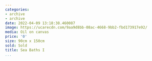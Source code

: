 ```yaml
---
categories:
- archive
- archive
date: 2022-04-09 13:18:38.460087
image: https://ucarecdn.com/9aa9d8bb-08ac-4668-9bb2-fbd173917e92/
media: Oil on canvas
price: '0'
size: 90cm x 150cm
sold: Sold
title: Sea Baths I
...
```

